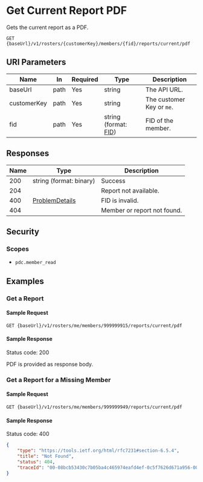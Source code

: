 # Get Current Report PDF

Gets the current report as a PDF.

```HTTP
GET {baseUrl}/v1/rosters/{customerKey}/members/{fid}/reports/current/pdf
```

## URI Parameters

| Name | In | Required | Type | Description |
| - | - | - | - | - |
| baseUrl | path | Yes | string | The API URL. |
| customerKey | path | Yes | string | The customer Key or `me`. |
| fid | path | Yes | string (format: [FID](definitions/fid.md)) | FID of the member. |

## Responses

| Name | Type | Description |
| - | - | - |
| 200 | string (format: binary) | Success |
| 204 | | Report not available. |
| 400 | [ProblemDetails](problem-details.md) | FID is invalid. |
| 404 | | Member or report not found. |

## Security

### Scopes

- `pdc.member_read`

## Examples

### Get a Report

#### Sample Request

```HTTP
GET {baseUrl}/v1/rosters/me/members/999999915/reports/current/pdf
```

#### Sample Response

Status code: 200

PDF is provided as response body.

### Get a Report for a Missing Member

#### Sample Request

```HTTP
GET {baseUrl}/v1/rosters/me/members/999999949/reports/current/pdf
```

#### Sample Response

Status code: 400

```json
{
    "type": "https://tools.ietf.org/html/rfc7231#section-6.5.4",
    "title": "Not Found",
    "status": 404,
    "traceId": "00-08bcb53430c7b05ba4c465974eafd4ef-0c5f7626d671a956-00"
}
```
